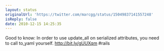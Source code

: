 ```yaml
---
layout: status
originalUrl: 'https://twitter.com/marcgg/status/15049837141557248'
isReply: false
date: 2010-12-15 14:25:35
---
```


Good to know: In order to use update_all on serialized attributes, you need to call to_yaml yourself. http://bit.ly/gUUXqm #rails
